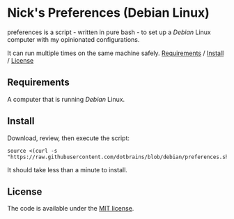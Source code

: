 # Nick's Preferences (Debian Linux)

preferences is a script - written in pure bash - to set up a *Debian* Linux computer with my opinionated configurations.

It can run multiple times on the same machine safely.
[Requirements](https://github.com/dotbrains/preferences/blob/debian/README.md#requirements) / [Install](https://github.com/dotbrains/preferences/blob/debian/README.md#install) / [License](https://github.com/dotbrains/preferences/blob/debian/README.md#license)

Requirements
------------

A computer that is running *Debian* Linux.

Install
-------

Download, review, then execute the script:

```
source <(curl -s "https://raw.githubusercontent.com/dotbrains/blob/debian/preferences.sh")
```

It should take less than a minute to install.

## License

The code is available under the [MIT license](LICENSE).